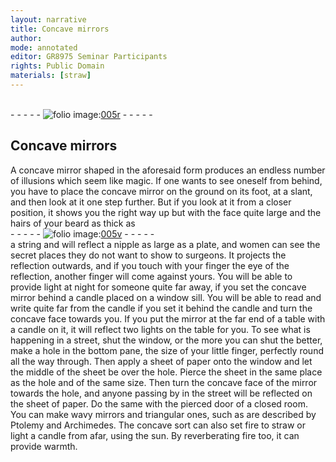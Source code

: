 ```yaml
---
layout: narrative
title: Concave mirrors
author:
mode: annotated
editor: GR8975 Seminar Participants
rights: Public Domain
materials: [straw]
---
```


 <br/>- - - - - <a href="http://gallica.bnf.fr/ark:/12148/btv1b10500001g/f15.image"><img src="../assets/photo-icon.png" alt="folio image: " style="display:inline-block; margin-bottom:-3px;"/>005r</a> - - - - - <br/> 
## Concave mirrors

 
 <span class="activity"></span> A concave mirror shaped in the aforesaid form produces an endless number of illusions which seem like magic. If one wants to see oneself from behind, you have to place the concave mirror on the ground on its foot, at a slant, and then look at it one step further. But if you look at it from a closer position, it shows you the right way up but with the face quite large and the hairs of your beard as thick as 
 <br/>- - - - - <a href="http://gallica.bnf.fr/ark:/12148/btv1b10500001g/f16.image"><img src="../assets/photo-icon.png" alt="folio image: " style="display:inline-block; margin-bottom:-3px;"/>005v</a> - - - - - <br/> 
 <span class="activity"></span> a string and will reflect a nipple as large as a plate, and women can see the secret places they do not want to show to surgeons. It projects the reflection outwards, and if you touch with your finger the eye of the reflection, another finger will come against yours. You will be able to provide light at night for someone quite far away, if you set the concave mirror behind a candle placed on a window sill. You will be able to read and write quite far from the candle if you set it behind the candle and turn the concave face towards you. If you put the mirror at the far end of a table with a candle on it, it will reflect two lights on the table for you. To see what is happening in a street, shut the window, or the more you can shut the better, make a hole in the bottom pane, the size of your little finger, perfectly round all the way through. Then apply a sheet of paper onto the window and let the middle of the sheet be over the hole. Pierce the sheet in the same place as the hole and of the same size. Then turn the concave face of the mirror towards the hole, and anyone passing by in the street will be reflected on the sheet of paper. Do the same with the pierced door of a closed room. You can make wavy mirrors and triangular ones, such as are described by <span class="name">Ptolemy</span> and <span class="name">Archimedes</span>. The concave sort can also set fire to <span class="material">straw</span> or light a candle from afar, using the <span class="tool">sun</span>. By reverberating fire too, it can provide warmth. 
 